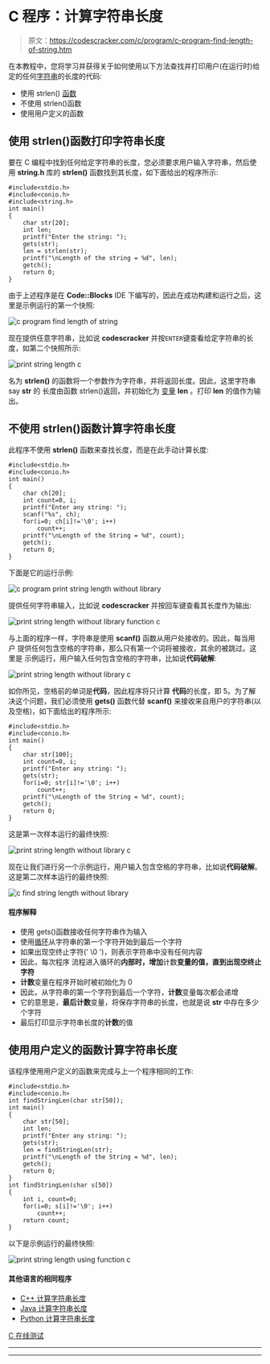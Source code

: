 # C 程序：计算字符串长度

> 原文：<https://codescracker.com/c/program/c-program-find-length-of-string.htm>

在本教程中，您将学习并获得关于如何使用以下方法查找并打印用户(在运行时)给定的任何[字符串](/c/c-strings.htm)的长度的代码:

*   使用 strlen() [函数](/c/c-functions.htm)
*   不使用 strlen()函数
*   使用用户定义的函数

## 使用 strlen()函数打印字符串长度

要在 C 编程中找到任何给定字符串的长度，您必须要求用户输入字符串，然后使用 **string.h** 库的 **strlen()** 函数找到其长度，如下面给出的程序所示:

```
#include<stdio.h>
#include<conio.h>
#include<string.h>
int main()
{
    char str[20];
    int len;
    printf("Enter the string: ");
    gets(str);
    len = strlen(str);
    printf("\nLength of the string = %d", len);
    getch();
    return 0;
}
```

由于上述程序是在 **Code::Blocks** IDE 下编写的，因此在成功构建和运行之后，这里是示例运行的第一个快照:

![c program find length of string](img/dd9fcf24f1a6d9d0840f0f6472fabe02.png)

现在提供任意字符串，比如说 **codescracker** 并按`ENTER`键查看给定字符串的长度，如第二个快照所示:

![print string length c](img/8672fc353682a3031106d3b41c7ad01c.png)

名为 **strlen()** 的函数将一个参数作为字符串，并将返回长度。因此，这里字符串 say **str** 的 长度由函数 strlen()返回，并初始化为 [变量](/c/c-variables.htm) **len** 。打印 **len** 的值作为输出。

## 不使用 strlen()函数计算字符串长度

此程序不使用 **strlen()** 函数来查找长度，而是在此手动计算长度:

```
#include<stdio.h>
#include<conio.h>
int main()
{
    char ch[20];
    int count=0, i;
    printf("Enter any string: ");
    scanf("%s", ch);
    for(i=0; ch[i]!='\0'; i++)
        count++;
    printf("\nLength of the String = %d", count);
    getch();
    return 0;
}
```

下面是它的运行示例:

![c program print string length without library](img/6eadc50faa9c54086be0c601d15877ca.png)

提供任何字符串输入，比如说 **codescracker** 并按回车键查看其长度作为输出:

![print string length without library function c](img/6eb2491f3bb2ffdd91633bc2a5042163.png)

与上面的程序一样，字符串是使用 **scanf()** 函数从用户处接收的。因此，每当用户 提供任何包含空格的字符串，那么只有第一个词将被接收，其余的被跳过。这里是 示例运行，用户输入任何包含空格的字符串，比如说**代码破解**:

![print string length without library c](img/730b9be3b4d72107715eeb33b10d927c.png)

如你所见，空格前的单词是**代码**，因此程序将只计算 **代码**的长度，即 5。为了解决这个问题，我们必须使用 **gets()** 函数代替 **scanf()** 来接收来自用户的字符串(以及空格)，如下面给出的程序所示:

```
#include<stdio.h>
#include<conio.h>
int main()
{
    char str[100];
    int count=0, i;
    printf("Enter any string: ");
    gets(str);
    for(i=0; str[i]!='\0'; i++)
        count++;
    printf("\nLength of the String = %d", count);
    getch();
    return 0;
}
```

这是第一次样本运行的最终快照:

![print string length without library c](img/2f3c1d31291f454292f73d8a57c7f7b7.png)

现在让我们进行另一个示例运行，用户输入包含空格的字符串，比如说**代码破解**。这是第二次样本运行的最终快照:

![c find string length without library](img/e968ca71f7c44396c1c973872434e65c.png)

#### 程序解释

*   使用 gets()函数接收任何字符串作为输入
*   使用[循环](/c/c-for-loop.htm)从字符串的第一个字符开始到最后一个字符
*   如果出现空终止字符(' \0 ')，则表示字符串中没有任何内容
*   因此，每次程序 流程进入循环的**内部时，增加**计数**变量的值，直到出现空终止字符**
*   **计数**变量在程序开始时被初始化为 0
*   因此，从字符串的第一个字符到最后一个字符，**计数**变量每次都会递增
*   它的意思是，**最后计数**变量，将保存字符串的长度，也就是说 **str** 中存在多少个字符
*   最后打印显示字符串长度的**计数**的值

## 使用用户定义的函数计算字符串长度

该程序使用用户定义的函数来完成与上一个程序相同的工作:

```
#include<stdio.h>
#include<conio.h>
int findStringLen(char str[50]);
int main()
{
    char str[50];
    int len;
    printf("Enter any string: ");
    gets(str);
    len = findStringLen(str);
    printf("\nLength of the String = %d", len);
    getch();
    return 0;
}
int findStringLen(char s[50])
{
    int i, count=0;
    for(i=0; s[i]!='\0'; i++)
        count++;
    return count;
}
```

以下是示例运行的最终快照:

![print string length using function c](img/d8c02af3d48ca79914b16ae78f7f4c61.png)

#### 其他语言的相同程序

*   [C++ 计算字符串长度](/cpp/program/cpp-program-find-length-of-string.htm)
*   [Java 计算字符串长度](/java/program/java-program-find-length-of-string.htm)
*   [Python 计算字符串长度](/python/program/python-program-find-length-of-string.htm)

[C 在线测试](/exam/showtest.php?subid=2)

* * *

* * *